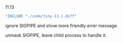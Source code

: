 11.13

```diff
!INCLUDE "./code/tiny.13.c.diff"
```

ignore SIGPIPE and show more friendly errer message.

unmask SIGPIPE, leave child process to handle it.

